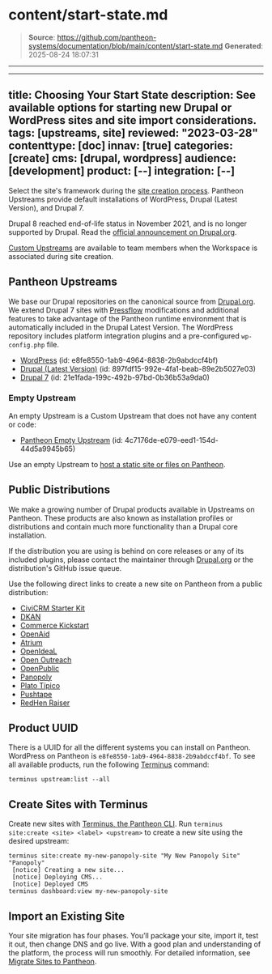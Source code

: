 # content/start-state.md

> **Source**: https://github.com/pantheon-systems/documentation/blob/main/content/start-state.md
> **Generated**: 2025-08-24 18:07:31

---

---
title: Choosing Your Start State
description: See available options for starting new Drupal or WordPress sites and site import considerations.
tags: [upstreams, site]
reviewed: "2023-03-28"
contenttype: [doc]
innav: [true]
categories: [create]
cms: [drupal, wordpress]
audience: [development]
product: [--]
integration: [--]
---

Select the site's framework during the [site creation process](/guides/legacy-dashboard/create-sites). Pantheon Upstreams provide default installations of WordPress, Drupal (Latest Version), and Drupal 7.

<Alert title="Note"  type="info" >

Drupal 8 reached end-of-life status in November 2021, and is no longer supported by Drupal. Read the [official announcement on Drupal.org](https://www.drupal.org/psa-2021-06-29).

</Alert>

[Custom Upstreams](/guides/custom-upstream) are available to team members when the Workspace is associated during site creation.

## Pantheon Upstreams

We base our Drupal repositories on the canonical source from [Drupal.org](https://www.drupal.org/). We extend Drupal 7 sites with [Pressflow](http://www.pressflow.org/) modifications and additional features to take advantage of the Pantheon runtime environment that is automatically included in the Drupal Latest Version. The WordPress repository includes platform integration plugins and a pre-configured `wp-config.php` file.

- [WordPress](https://dashboard.pantheon.io/sites/create?upstream_id=e8fe8550-1ab9-4964-8838-2b9abdccf4bf) (id: e8fe8550-1ab9-4964-8838-2b9abdccf4bf)
- [Drupal (Latest Version)](https://dashboard.pantheon.io/sites/create?upstream_id=897fdf15-992e-4fa1-beab-89e2b5027e03) <Popover content="Defaults to SFTP Mode" /> (id: 897fdf15-992e-4fa1-beab-89e2b5027e03)
- [Drupal 7](https://dashboard.pantheon.io/sites/create?upstream_id=21e1fada-199c-492b-97bd-0b36b53a9da0) (id: 21e1fada-199c-492b-97bd-0b36b53a9da0)

### Empty Upstream

An empty Upstream is a Custom Upstream that does not have any content or code:

- [Pantheon Empty Upstream](https://dashboard.pantheon.io/sites/create?upstream_id=4c7176de-e079-eed1-154d-44d5a9945b65) (id: 4c7176de-e079-eed1-154d-44d5a9945b65)

Use an empty Upstream to [host a static site or files on Pantheon](/static-site-empty-upstream).

## Public Distributions

We make a growing number of Drupal products available in Upstreams on Pantheon. These products are also known as installation profiles or distributions and contain much more functionality than a Drupal core installation.

<Alert title="Note" type="info">

If the distribution you are using is behind on core releases or any of its included plugins, please contact the maintainer through [Drupal.org](https://www.drupal.org) or the distribution's GitHub issue queue.

</Alert>

Use the following direct links to create a new site on Pantheon from a public distribution:

- [CiviCRM Starter Kit](https://dashboard.pantheon.io/sites/create?upstream_id=3b754bc2-48f8-4388-b5b5-2631098d03de) [<Icon icon="github"/>](https://github.com/kreynen/civicrm-starterkit-drops-7)
- [DKAN](https://dashboard.pantheon.io/sites/create?upstream_id=d7370d7e-46fb-4b10-b79f-942b5abf51de) [<Icon icon="github"/>](https://github.com/NuCivic/dkan-drops-7)
- [Commerce Kickstart](https://dashboard.pantheon.io/sites/create?upstream_id=8a662dde-53d6-4fdb-8eac-eea9f5848d00) [<Icon icon="github"/>](https://github.com/commerceguys/kickstart-drops-7)
- [OpenAid](https://dashboard.pantheon.io/sites/create?upstream_id=2adff196-4672-44c9-af2a-4590963b90d8) [<Icon icon="github"/>](https://bitbucket.org/joelsteidl/openaid-drops-7)
- [Atrium](https://dashboard.pantheon.io/sites/create?upstream_id=31bc4254-be20-4e8d-afe6-6c585e58435a) [<Icon icon="github"/>](https://github.com/phase2/openatrium-drops-7)
- [OpenIdeaL](https://dashboard.pantheon.io/sites/create?upstream_id=86112161-4cb2-410f-8bb1-8a1fb4f56dae) [<Icon icon="github"/>](https://github.com/linnovate/openideal-on-drops-7)
- [Open Outreach](https://dashboard.pantheon.io/sites/create?upstream_id=4c17f505-05d0-4b79-b38a-0bc548405a10) [<Icon icon="github"/>](https://github.com/nedjo/openoutreach-drops-7)
- [OpenPublic](https://dashboard.pantheon.io/sites/create?upstream_id=b459145b-8771-4597-8b84-684a3d93dce0) [<Icon icon="github"/>](https://github.com/phase2/openpublic-drops-7)
- [Panopoly](https://dashboard.pantheon.io/sites/create?upstream_id=175cce4f-fa3f-4426-b1a6-e0fae9e19f2e) [<Icon icon="github"/>](https://github.com/populist/panopoly-drops-7)
- [Plato Típico](https://dashboard.pantheon.io/sites/create?upstream_id=216f85b2-620b-470d-9597-f64ade76dc9a) [<Icon icon="github"/>](https://github.com/enzolutions/plato_tipico)
- [Pushtape](https://dashboard.pantheon.io/sites/create?upstream_id=f141b5e0-a614-4294-a86c-6c24df9bf6c5) [<Icon icon="github"/>](https://github.com/zirafa/pushtape-drops-7)
- [RedHen Raiser](https://dashboard.pantheon.io/sites/create?upstream_id=10d6937e-1dd2-4490-9950-11867ba43597) [<Icon icon="github"/>](https://github.com/thinkshout/redhenraiser-drops-7)

## Product UUID

There is a UUID for all the different systems you can install on Pantheon. WordPress on Pantheon is `e8fe8550-1ab9-4964-8838-2b9abdccf4bf`. To see all available products, run the following [Terminus](/terminus) command:

```bash{promptUser: user}
terminus upstream:list --all
```

## Create Sites with Terminus

Create new sites with [Terminus, the Pantheon CLI](/terminus). Run `terminus site:create <site> <label> <upstream>` to create a new site using the desired upstream:

```bash{outputLines: 2-4}
terminus site:create my-new-panopoly-site "My New Panopoly Site" "Panopoly"
 [notice] Creating a new site...
 [notice] Deploying CMS...
 [notice] Deployed CMS
terminus dashboard:view my-new-panopoly-site
```

## Import an Existing Site

Your site migration has four phases. You’ll package your site, import it, test it out, then change DNS and go live. With a good plan and understanding of the platform, the process will run smoothly. For detailed information, see [Migrate Sites to Pantheon](/guides/guided/).
